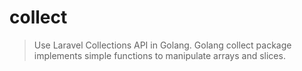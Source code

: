 # collect
 > Use Laravel Collections API in Golang.
 Golang collect package  implements simple functions to manipulate arrays and slices.
